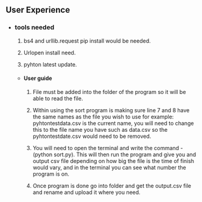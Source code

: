 ## User Experience

-   ### tools needed
    
    1. bs4 and urllib.request pip install would be needed.

    2. Urlopen install need.

    3. pyhton latest update.

    -   #### User guide

        1. File must be added into the folder of the program so it will be able to read the file. 
        
        2. Within using the sort program is making sure line 7 and 8 have the same names as the file you wish to use for example: pyhtontestdata.csv is the current name, you will need to change this to the file name you have such as data.csv so the pyhtontestdate.csv would need to be removed.

        3. You will need to open the terminal and write the command -(python sort.py). This will then run the program and give you and output csv file depending on how big the file is the time of finish would vary, and in the terminal you can see what number the program is on.

        4. Once program is done go into folder and get the output.csv file and rename and upload it where you need.
    